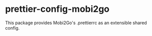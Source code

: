 # prettier-config-mobi2go
This package provides Mobi2Go's .prettierrc as an extensible shared config.

